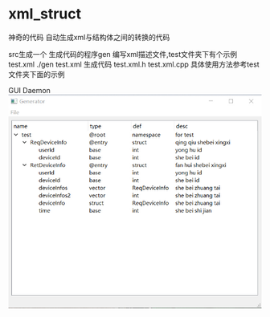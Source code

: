# xml_struct
神奇的代码
自动生成xml与结构体之间的转换的代码

src生成一个 生成代码的程序gen
编写xml描述文件,test文件夹下有个示例test.xml
./gen test.xml
生成代码 test.xml.h test.xml.cpp
具体使用方法参考test文件夹下面的示例

GUI Daemon
![Preview](image/preview.png "Preview")
